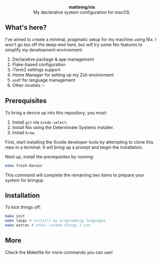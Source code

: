 <p align="center">
  <b>matteing/nix</b><br />
  <span align="center">My declarative system configuration for macOS.</span>
</p>

## What's here?
I've aimed to create a minimal, pragmatic setup for my machine using Nix. I won't go too off the deep-end here, but will try some Nix features to simplify my development environment.

1. Declarative package & app management
2. Flake-based configuration
3. iTerm2 settings support
4. Home Manager for setting up my Zsh environment 
5. `asdf` for language management
6. Other niceties ✨

## Prerequisites
To bring a device up into this repository, you must:

1. Install `git` via `xcode-select`. 
2. Install Nix using the Determinate Systems installer.
3. Install `brew`.

First, start installing the Xcode developer tools by attempting to clone this repo in a terminal. It will bring up a prompt and begin the installation. 

Next up, install the prerequisites by running:

```bash
make fresh-darwin
```
This command will complete the remaining two items to prepare your system for bringup.

## Installation
To kick things off:

```bash
make init
make langs # installs my programming languages
make extras # other random things I use
```

## More
Check the Makefile for more commands you can use!